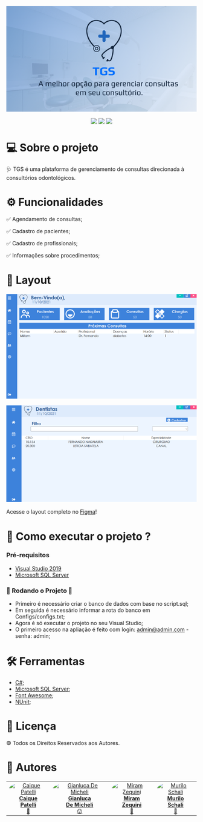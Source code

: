 <p align="center">
  <img src="https://github.com/CaiquePatelliScapeline/TGS/blob/main/Readme%20assets/Tgs.png" />
</p>

<p align="center">
  <img src="https://img.shields.io/badge/-C%23-blue" />
  <img src="https://img.shields.io/badge/-SQL%20Server-blue" />
  <img src="https://img.shields.io/badge/TGS-Em%20constru%C3%A7%C3%A3o-green" />
</p>
  

# 💻 Sobre o projeto

🩺 TGS é uma plataforma de gerenciamento de consultas direcionada à consultórios odontológicos.

  
# ⚙️ Funcionalidades

:white_check_mark: Agendamento de consultas;

:white_check_mark: Cadastro de pacientes;

:white_check_mark: Cadastro de profissionais;

:white_check_mark: Informações sobre procedimentos;


# 🧠 Layout

![](https://github.com/CaiquePatelliScapeline/TGS/blob/main/Readme%20assets/1.png)

![](https://github.com/CaiquePatelliScapeline/TGS/blob/main/Readme%20assets/2.png)

Acesse o layout completo no [Figma](https://www.figma.com/community/file/1012833819051900162/TGS)!


# 🚀  Como executar o projeto ?

### Pré-requisitos

* [Visual Studio 2019](https://visualstudio.microsoft.com/pt-br/downloads) 
* [Microsoft SQL Server](https://www.microsoft.com/pt-br/sql-server/sql-server-downloads)


### 🎲  Rodando o Projeto 🧭

* Primeiro é necessário criar o banco de dados com base no script.sql;
* Em seguida é necessário informar a rota do banco em Configs/configs.txt;
* Agora é só executar o projeto no seu Visual Studio;
* O primeiro acesso na apliação é feito com login: admin@admin.com - senha: admin;


# 🛠  Ferramentas
* [C#](https://docs.microsoft.com/pt-br/dotnet/csharp/);
* [Microsoft SQL Server](https://www.microsoft.com/pt-br/sql-server/sql-server-2019);
* [Font Awesome](https://fontawesome.com/);
* [NUnit](https://nunit.org/);


# 📝  Licença
© Todos os Direitos Reservados aos Autores.


# 🦸  Autores 
<table>
  <tr align="center">
    <td>
      <a href="https://github.com/CaiquePatelliScapeline">
        <img style="border-radius: 50%" src="https://avatars.githubusercontent.com/u/56651727?v=4" width="100px" alt="Caique Patelli" />
        <br>
        <b>Caique<br>Patelli</b>
        <br>
        🖖
      </a>  
    </td>   
    <td>
      <a href="https://github.com/GianlucaDeMicheli">
        <img style="border-radius: 50%" src="https://avatars.githubusercontent.com/u/56308126?v=4" width="100px" alt="Gianluca De Micheli" />
        <br>
        <b>Gianluca<br>De Micheli</b>
        <br>
        😛
      </a>
    </td>  
    <td>
      <a href="https://github.com/MZequini">
        <img style="border-radius: 50%" src="https://avatars.githubusercontent.com/u/88983177?v=4" width="100px" alt="Miram Zequini"/>
        <br>
        <b>Miram<br>Zequini</b>
        <br>
        🤗
      </a>
    </td>
    <td>
      <a href="https://github.com/MuriloSchali">
        <img style="border-radius: 50%" src="https://avatars.githubusercontent.com/u/89110560?v=4" width="100px" alt="Murilo Schali"/>
        <br>
        <b>Murilo<br>Schali</b>
        <br>
        🧐
      </a>
    </td>
  </tr>
</table>
